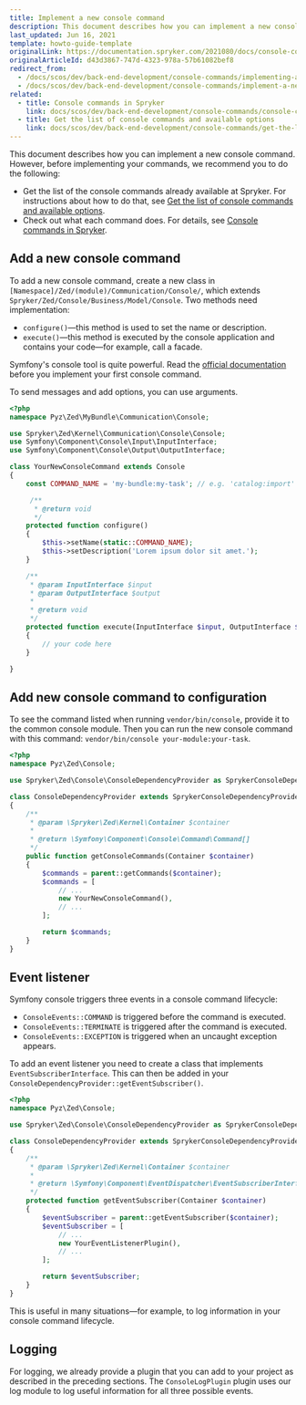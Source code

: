 ```yaml
---
title: Implement a new console command
description: This document describes how you can implement a new console command.
last_updated: Jun 16, 2021
template: howto-guide-template
originalLink: https://documentation.spryker.com/2021080/docs/console-commands
originalArticleId: d43d3867-747d-4323-978a-57b61082bef8
redirect_from:
  - /docs/scos/dev/back-end-development/console-commands/implementing-a-new-console-command.html
  - /docs/scos/dev/back-end-development/console-commands/implement-a-new-console-command.html
related:
  - title: Console commands in Spryker
    link: docs/scos/dev/back-end-development/console-commands/console-commands.html
  - title: Get the list of console commands and available options
    link: docs/scos/dev/back-end-development/console-commands/get-the-list-of-console-commands-and-available-options.html
---
```


This document describes how you can implement a new console command. However, before implementing your commands, we recommend you to do the following:

* Get the list of the console commands already available at Spryker. For instructions about how to do that, see [Get the list of console commands and available options](/docs/dg/dev/backend-development/console-commands/get-the-list-of-console-commands-and-available-options.html).
* Check out what each command does. For details, see [Console commands in Spryker](/docs/dg/dev/backend-development/console-commands/console-commands.html).

## Add a new console command

To add a new console command, create a new class in `[Namespace]/Zed/(module)/Communication/Console/`, which extends `Spryker/Zed/Console/Business/Model/Console`. Two methods need implementation:

* `configure()`—this method is used to set the name or description.
* `execute()`—this method is executed by the console application and contains your code—for example, call a facade.

Symfony's console tool is quite powerful. Read the [official documentation](https://symfony.com/doc/current/components/console.html) before you implement your first console command.

To send messages and add options, you can use arguments.

```php
<?php
namespace Pyz\Zed\MyBundle\Communication\Console;

use Spryker\Zed\Kernel\Communication\Console\Console;
use Symfony\Component\Console\Input\InputInterface;
use Symfony\Component\Console\Output\OutputInterface;

class YourNewConsoleCommand extends Console
{
    const COMMAND_NAME = 'my-bundle:my-task'; // e.g. 'catalog:import'

     /**
      * @return void
      */
    protected function configure()
    {
        $this->setName(static::COMMAND_NAME);
        $this->setDescription('Lorem ipsum dolor sit amet.');
    }

    /**
     * @param InputInterface $input
     * @param OutputInterface $output
     *
     * @return void
     */
    protected function execute(InputInterface $input, OutputInterface $output)
    {
        // your code here
    }

}
```

## Add new console command to configuration

To see the command listed when running `vendor/bin/console`, provide it to the common console module. Then you can run the new console command with this command: `vendor/bin/console your-module:your-task`.

```php
<?php
namespace Pyz\Zed\Console;

use Spryker\Zed\Console\ConsoleDependencyProvider as SprykerConsoleDependencyProvider;

class ConsoleDependencyProvider extends SprykerConsoleDependencyProvider
{
    /**
     * @param \Spryker\Zed\Kernel\Container $container
     *
     * @return \Symfony\Component\Console\Command\Command[]
     */
    public function getConsoleCommands(Container $container)
    {
        $commands = parent::getCommands($container);
        $commands = [
            // ...
            new YourNewConsoleCommand(),
            // ...
        ];

        return $commands;
    }
}
```

## Event listener

Symfony console triggers three events in a console command lifecycle:
* `ConsoleEvents::COMMAND` is triggered before the command is executed.
* `ConsoleEvents::TERMINATE` is triggered after the command is executed.
* `ConsoleEvents::EXCEPTION` is triggered when an uncaught exception appears.

To add an event listener you need to create a class that implements `EventSubscriberInterface`. This can then be added in your `ConsoleDependencyProvider::getEventSubscriber()`.

```php
<?php
namespace Pyz\Zed\Console;

use Spryker\Zed\Console\ConsoleDependencyProvider as SprykerConsoleDependencyProvider;

class ConsoleDependencyProvider extends SprykerConsoleDependencyProvider
{
    /**
     * @param \Spryker\Zed\Kernel\Container $container
     *
     * @return \Symfony\Component\EventDispatcher\EventSubscriberInterface[]
     */
    protected function getEventSubscriber(Container $container)
    {
        $eventSubscriber = parent::getEventSubscriber($container);
        $eventSubscriber = [
            // ...
            new YourEventListenerPlugin(),
            // ...
        ];

        return $eventSubscriber;
    }
}
```

This is useful in many situations—for example, to log information in your console command lifecycle.

## Logging

For logging, we already provide a plugin that you can add to your project as described in the preceding sections. The `ConsoleLogPlugin` plugin uses our log module to log useful information for all three possible events.
